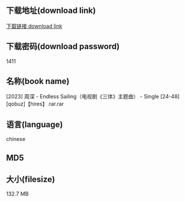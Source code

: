 ## 下载地址(download link)
[下载链接 download link](https://voluble-croquembouche-d321dc.netlify.app/?s=%5B2023%5D+%E5%91%A8%E6%B7%B1+-+Endless+Sailing%EF%BC%88%E7%94%B5%E8%A7%86%E5%89%A7%E3%80%8A%E4%B8%89%E4%BD%93%E3%80%8B%E4%B8%BB%E9%A2%98%E6%9B%B2%EF%BC%89+-+Single+%5B24-48%5D%5Bqobuz%5D%E3%80%90hires%E3%80%91.rar)

## 下载密码(download password)
1411

## 名称(book name)
[2023] 周深 - Endless Sailing（电视剧《三体》主题曲） - Single [24-48][qobuz]【hires】.rar.rar

## 语言(language)
chinese

## MD5


## 大小(filesize)
132.7 MB
